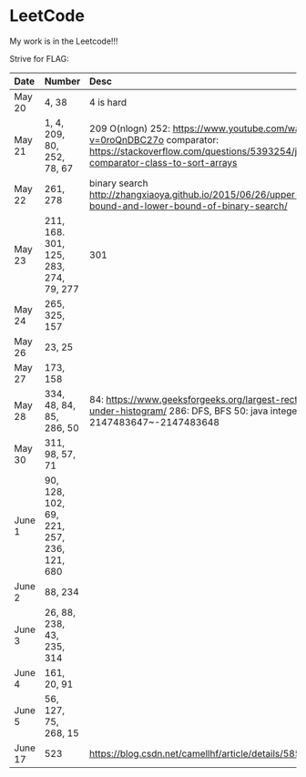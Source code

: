 # LeetCode
My work is in the Leetcode!!! 

Strive for FLAG:

| Date      |   Number 	 | Desc             |
| :---------| :------- 	 | :----            |
| May 20    | 4, 38	 	 | 4 is hard 		|
| May 21    | 1, 4, 209, 80, 252, 78, 67   	| 	209 O(nlogn)  252: https://www.youtube.com/watch?v=0roQnDBC27o comparator: https://stackoverflow.com/questions/5393254/java-comparator-class-to-sort-arrays				|
| May 22 	| 261, 278 | binary search http://zhangxiaoya.github.io/2015/06/26/upper-bound-and-lower-bound-of-binary-search/ |
| May 23 	| 211, 168. 301, 125, 283, 274, 79, 277 | 301 |
| May 24	| 265, 325, 157 ||
| May 26	| 23, 25||
| May 27	| 173, 158 ||
| May 28	| 334, 48, 84, 85, 286, 50 | 84: https://www.geeksforgeeks.org/largest-rectangle-under-histogram/ 286: DFS, BFS 	50: java integer: 2147483647~-2147483648|
| May 30	| 311, 98, 57, 71 ||
| June 1	| 90, 128, 102, 69, 221, 257, 236, 121, 680 ||
| June 2	| 88, 234 ||
| June 3    | 26, 88, 238, 43, 235, 314 ||
| June 4    | 161, 20, 91 ||
| June 5    | 56, 127, 75, 268, 15 || 
| June 17 	| 523 | https://blog.csdn.net/camellhf/article/details/58590647 |